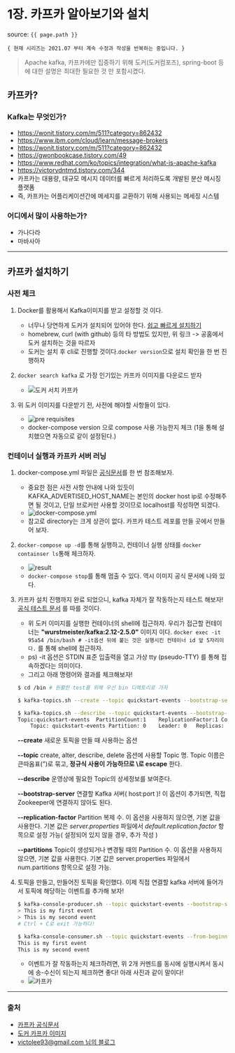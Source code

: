 # 1장. 카프카 알아보기와 설치

source: `{{ page.path }}`

``` { 현재 시리즈는 2021.07 부터 계속 수정과 작성을 반복하는 중입니다. } ```

> Apache kafka, 카프카에만 집중하기 위해 도커(도커컴포즈), spring-boot 등에 대한 설명은 최대한 필요한 것 만 포함시켰다.

## 카프카? 

### Kafka는 무엇인가? 

- https://wonit.tistory.com/m/511?category=862432
- https://www.ibm.com/cloud/learn/message-brokers
- https://wonit.tistory.com/m/511?category=862432
- https://gwonbookcase.tistory.com/49
- https://www.redhat.com/ko/topics/integration/what-is-apache-kafka
- https://victorydntmd.tistory.com/344
- 카프카는 대용량, 대규모 메시지 데이터를 빠르게 처리하도록 개발된 분산 메시징 플랫폼 
- 즉, 카프카는 어플리케이션간에 메세지를 교환하기 위해 사용되는 메세징 시스템

### 어디에서 많이 사용하는가?

- 가나다라 
- 마바사아

---

## 카프카 설치하기

### 사전 체크

1. Docker를 활용해서 Kafka이미지를 받고 설정할 것 이다.
    - 너무나 당연하게 도커가 설치되어 있어야 한다. [쉽고 빠르게 설치하기](https://whitepaek.tistory.com/38)
    - homebrew, curl (with github) 등의 타 방법도 있지만, 위 링크 -> 공홈에서 도커 설치하는 것을 따르자
    - 도커는 설치 후 cli로 진행할 것이다.```docker version```으로 설치 확인을 한 번 진행하자

2. ```docker search kafka``` 로 가장 인기있는 카프카 이미지를 다운로드 받자
    - ![도커 서치 카프카](https://images.velog.io/images/qlgks1/post/16e47404-7b14-49dc-addd-4b1f94213a4a/%E1%84%89%E1%85%B3%E1%84%8F%E1%85%B3%E1%84%85%E1%85%B5%E1%86%AB%E1%84%89%E1%85%A3%E1%86%BA%202021-07-11%20%E1%84%8B%E1%85%A9%E1%84%8C%E1%85%A5%E1%86%AB%202.37.49.png)
    
3. 위 도커 이미지를 다운받기 전, 사전에 해야할 사항들이 있다. 
	- ![pre requisites](https://images.velog.io/images/qlgks1/post/6becebc5-4606-4189-b5e4-d3b7afa9c7c7/%E1%84%89%E1%85%B3%E1%84%8F%E1%85%B3%E1%84%85%E1%85%B5%E1%86%AB%E1%84%89%E1%85%A3%E1%86%BA%202021-07-11%20%E1%84%8B%E1%85%A9%E1%84%8C%E1%85%A5%E1%86%AB%202.39.45.png)
    - docker-compose version 으로 compose 사용 가능한지 체크 (1을 통해 설치했으면 자동으로 같이 설정된다.)

### 컨테이너 실행과 카프카 서버 러닝

1. docker-compose.yml 파일은 [공식문서](https://raw.githubusercontent.com/wurstmeister/kafka-docker/master/docker-compose.yml)를 한 번 참조해보자.
    - 중요한 점은 사전 사항 안내에 나와 있듯이 KAFKA_ADVERTISED_HOST_NAME는 본인의 docker host ip로 수정해주면 될 것이고, 단일 브로커만 사용할 것이므로 localhost를 작성하면 되겠다.
    - ![docker-compose.yml](https://images.velog.io/images/qlgks1/post/8ff546d3-ece0-4f0a-a92c-02b3fe783bcd/%E1%84%89%E1%85%B3%E1%84%8F%E1%85%B3%E1%84%85%E1%85%B5%E1%86%AB%E1%84%89%E1%85%A3%E1%86%BA%202021-07-11%20%E1%84%8B%E1%85%A9%E1%84%8C%E1%85%A5%E1%86%AB%202.47.27.png)
    - 참고로 directory는 크게 상관이 없다. 카프카 테스트 레포를 만들 곳에서 만들어 보자.
    
2. ```docker-compose up -d```를 통해 실행하고, 컨테이너 실행 상태를 ```docker containser ls```통해 체크하자.
    - ![result](https://images.velog.io/images/qlgks1/post/66e0a2d2-8f3b-4750-9b05-20eeda877cef/%E1%84%89%E1%85%B3%E1%84%8F%E1%85%B3%E1%84%85%E1%85%B5%E1%86%AB%E1%84%89%E1%85%A3%E1%86%BA%202021-07-11%20%E1%84%8B%E1%85%A9%E1%84%8C%E1%85%A5%E1%86%AB%202.50.17.png)  
    - ```docker-compose stop```를 통해 멈출 수 있다. 역시 이미지 공식 문서에 나와 있다. 
    
3. 카프카 설치 진행까지 완료 되었으니, kafka 자체가 잘 작동하는지 테스트 해보자! [공식 테스트 문서](https://kafka.apache.org/quickstart) 를 따를 것이다. 

    - 위 도커 이미지를 실행한 컨테이너의 shell에 접근하자. 우리가 접근할 컨테이너는 **"wurstmeister/kafka:2.12-2.5.0"** 이미지 이다. ```docker exec -it 95a54 /bin/bash # -it옵션 뒤에 붙는 것은 실행시킨 컨테이너 id 앞 5자리이다.``` 를 통해 shell에 접근하자.
    - ps) -it 옵션은 STDIN 표준 입출력을 열고 가상 tty (pseudo-TTY) 를 통해 접속하겠다는 의미이다. 
    - 그리고 아래 명령어와 결과를 체크해보자! 
    ```bash
    $ cd /bin # 원활한 test를 위해 우선 bin 디렉토리로 가자

    $ kafka-topics.sh --create --topic quickstart-events --bootstrap-server localhost:9092

    $ kafka-topics.sh --describe --topic quickstart-events --bootstrap-server localhost:9092
    Topic:quickstart-events  PartitionCount:1    ReplicationFactor:1 Configs:
        Topic: quickstart-events Partition: 0    Leader: 0   Replicas: 0 Isr: 0
    ```

    **--create**
    새로운 토픽을 만들 때 사용하는 옵션

    **--topic**
    create, alter, describe, delete 옵션에 사용할 Topic 명. Topic 이름은 큰따옴표(")로 묶고, **정규식 사용이 가능하므로 \로 escape** 한다.

    **--describe**
    운영상에 필요한 Topic의 상세정보를 보여준다.

    **--bootstrap-server**
    연결할 Kafka 서버( host:port )!
    이 옵션이 추가되면, 직접 Zookeeper에 연결하지 않아도 된다.

    **--replication-factor**
    Partition 복제 수. 이 옵션을 사용하지 않으면, 기본 값을 사용한다.
    기본 값은 *server.properties* 파일에서 *default.replication.factor* 항목으로 설정 가능( 설정되어 있지 않을 경우, 추가 작성 )

    **--partitions**
    Topic이 생성되거나 변경될 때의 Partition 수. 이 옵션을 사용하지 않으면, 기본 값을 사용한다. 기본 값은 server.properties 파일에서 num.partitions 항목으로 설정 가능.

4. 토픽을 만들고, 만들어진 토픽을 확인했다. 이제 직접 연결할 kafka 서버에 들어가서 토픽에 해당하는 이벤트를 추가해 보자!
    ```bash
    $ kafka-console-producer.sh --topic quickstart-events --bootstrap-server localhost:9092 # 얘를 치면 서버 접속해서 '>' 만 뜨게 되어 있다. 당황하지 말고 추가할 이벤트 추가해보자.
    > This is my first event
	> This is my second event
    # Ctrl + C로 exit 가능하다! 
    
    $ kafka-console-consumer.sh --topic quickstart-events --from-beginning --bootstrap-server localhost:9092 # 얘를 치면 위에서 서버에 접속 해서 보낸 event를 확인할 수 있다. 
    This is my first event
    This is my second event
    ```
    - 이벤트가 잘 작동하는지 체크하려면, 위 2개 커멘드를 동시에 실행시켜서 동시에 송-수신이 되는지 체크하면 좋다! 아래 사진과 같이 말이다! 
    - ![카프카](https://images.velog.io/images/qlgks1/post/d79f6111-1d65-477c-86da-4794c44f69fa/%E1%84%89%E1%85%B3%E1%84%8F%E1%85%B3%E1%84%85%E1%85%B5%E1%86%AB%E1%84%89%E1%85%A3%E1%86%BA%202021-07-11%20%E1%84%8B%E1%85%A9%E1%84%8C%E1%85%A5%E1%86%AB%203.23.11.png)
    
---

### 출처

- [카프카 공식문서](https://kafka.apache.org/quickstart)
- [도커 카프카 이미지](https://hub.docker.com/r/wurstmeister/kafka)
- [victolee93@gmail.com 님의 블로그](https://victorydntmd.tistory.com/348)